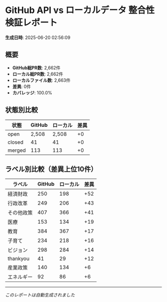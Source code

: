 # GitHub API vs ローカルデータ 整合性検証レポート

**生成日時**: 2025-06-20 02:56:09

## 概要

- **GitHub総PR数**: 2,662件
- **ローカル総PR数**: 2,662件
- **ローカルファイル数**: 2,663件
- **差異**: 0件
- **カバレッジ**: 100.0%

## 状態別比較

| 状態 | GitHub | ローカル | 差異 |
|------|--------|----------|------|
| open | 2,508 | 2,508 | +0 |
| closed | 41 | 41 | +0 |
| merged | 113 | 113 | +0 |

## ラベル別比較（差異上位10件）

| ラベル | GitHub | ローカル | 差異 |
|--------|--------|----------|------|
| 経済財政 | 250 | 198 | +52 |
| 行政改革 | 249 | 206 | +43 |
| その他政策 | 407 | 366 | +41 |
| 医療 | 153 | 134 | +19 |
| 教育 | 384 | 367 | +17 |
| 子育て | 234 | 218 | +16 |
| ビジョン | 298 | 284 | +14 |
| thankyou | 41 | 29 | +12 |
| 産業政策 | 140 | 134 | +6 |
| エネルギー | 92 | 86 | +6 |

---
*このレポートは自動生成されました*